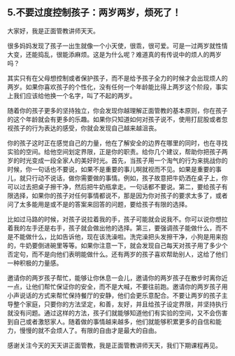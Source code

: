 ## 5.不要过度控制孩子：两岁两岁，烦死了！
大家好，我是正面管教讲师天天。


很多妈妈发现了孩子一出生就像一个小天使，很乖，很可爱。可是一过两岁就性情大变，还能捣乱，很能添麻烦。这是为什么呢？难道真的有传说中的烦人的两岁吗？


其实只有在父母想控制或者保护孩子，而不是给予孩子全力的时候才会出现烦人的两岁。如果你喜欢孩子的个性化，没有任何一个年龄能比得上两岁这个阶段，事实上我们应该给他换一个名字，叫了不起的两岁。


随着你的孩子更多的坚持独立，你会发现你越理解正面管教的基本原则，你在孩子的这个年龄就会有更多的乐趣。如果你只知道如何对孩子说不，使用打屁股或者忽视孩子的行为表达的感受，你就会发现自己越来越沮丧。


你的孩子这时正在感觉自己的力量，他在了解安全的边界在哪里的同时，也在寻找实验的空间。给他空间划定界限，正是你的职责。给你几个建议，帮助你把孩子两岁的时光变成一段全家人的美好时光。首先，当孩子用一个淘气的行为来挑战你的时候，你一句话也不要说，如果不是重要的事儿啊就视而不见。如果是重要的事儿，就只行动不说话，做你需要做的事情。例如，孩子故意把牛奶洒在桌子上，你可以过去把桌子擦干净，然后把牛奶瓶拿走。一句话都不要说。第二，要给孩子有限选择，如果你的孩子对任何事情都说不，那是因为你对孩子的要求太多了，或者问了太多能用是或不是的答案来回答的问题，要给孩子有限的选择。


比如过马路的时候，对孩子说拉着我的手，孩子可能就会说我不。你可以说你想拉着我的左手还是右手，孩子就会做出他的选择。第三，要强调孩子能做什么，而不是不能做什么，比如告诉他，现在该洗澡啦。洗完澡把头发擦干净，小狗是用来抱的，牛奶要倒进碗里等等。如果你注意一下，就会发现自己每天对孩子用了多少个否定句，而不是向他们表明能做什么。还有两岁的孩子喜欢帮助别人，这给了他们一种积极的力量感。


邀请你的两岁孩子帮忙，能够让你休息一会儿，邀请你的两岁孩子在散步时离你近一点，让他们帮忙保证你的安全，而不是大喊，不要往前跑。邀请你的两岁孩子用小声说话的方式来帮忙保持餐厅的安静，他们会更乐意配合。不要让两岁的孩子主导整个家庭，只要你的方法坚定，和善，友好，并且给孩子设定界限，并坚持执行就没有问题。通过这样的方法，孩子们就能够知道他们有实验的空间，又不会伤害到自己或者激怒家人。随着做的事情越来越多，他们就能够积累更多的自信和能力，慢慢的就不会烦人了。有限的自由才是最大的自由。


感谢关注今天的天天讲正面管教，我是正面管教讲师天天，我们下期课程再见。

